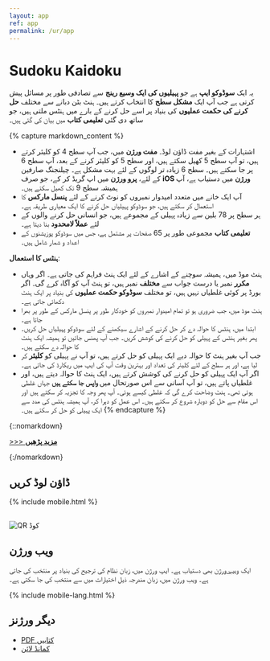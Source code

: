 ```yaml
---
layout: app
ref: app
permalink: /ur/app
---
```

# Sudoku Kaidoku
یہ ایک **سوڈوکو ایپ** ہے جو **پہیلیوں کی ایک وسیع رینج** سے تصادفی طور پر مسائل پیش کرتی ہے جب آپ ایک **مشکل سطح** کا انتخاب کرتے ہیں۔ ہنٹ بٹن دبانے سے مختلف **حل کرنے کی حکمت عملیوں** کی بنیاد پر اسے حل کرنے کے بارے میں ہنٹس ملتی ہیں، جو ساتھ دی گئی **تعلیمی کتاب** میں بیان کی گئی ہیں۔

{% capture markdown_content %}
- اشتہارات کے بغیر مفت ڈاؤن لوڈ۔ **مفت ورژن** میں، جب آپ سطح 4 کو کلیئر کرتے ہیں، تو آپ سطح 5 کھیل سکتے ہیں، اور سطح 5 کو کلیئر کرنے کے بعد، آپ سطح 6 پر جا سکتے ہیں۔ سطح 6 زیادہ تر لوگوں کے لئے بہت مشکل ہے۔ چیلنجنگ صارفین کے لئے، **پرو ورژن** میں اپ گریڈ کر کے، جو صرف **iOS ورژن** میں دستیاب ہے، آپ ہمیشہ سطح 9 تک کھیل سکتے ہیں۔
- آپ ایک خانے میں متعدد امیدوار نمبروں کو نوٹ کرنے کے لئے **پنسل مارکس** کا استعمال کر سکتے ہیں، جو سوڈوکو پہیلیاں حل کرنے کا ایک معیاری طریقہ ہے۔
- ہر سطح پر 78 بلین سے زیادہ پہیلی کے مجموعے ہیں، جو انسانی حل کرنے والوں کے لئے **عملاً لامحدود** بنا دیتا ہے۔
- **تعلیمی کتاب** مجموعی طور پر 65 صفحات پر مشتمل ہے، جس میں سوڈوکو پوزیشنوں کے اعداد و شمار شامل ہیں۔

**ہنٹس کا استعمال**:
- ہنٹ موڈ میں، ہمیشہ سوچنے کے اشارے کے لئے ایک ہنٹ فراہم کی جاتی ہے۔ اگر وہاں **مکرر** نمبر یا درست جواب سے **مختلف** نمبر ہیں، تو ہنٹ آپ کو آگاہ کرے گی۔ اگر بورڈ پر کوئی غلطیاں نہیں ہیں، تو مختلف **سوڈوکو حکمت عملیوں** کی بنیاد پر ایک ہنٹ دکھائی جاتی ہے۔
- ہنٹ موڈ میں، جب ضروری ہو تو تمام امیدوار نمبروں کو خودکار طور پر پنسل مارکس کے طور پر بھرا جاتا ہے۔
- ابتدا میں، ہنٹس کا حوالہ دے کر حل کرنے کے اشارے سیکھنے کے لئے سوڈوکو پہیلیاں حل کریں۔ پھر بغیر ہنٹس کے پہیلی کو حل کرنے کی کوشش کریں۔ جب آپ پھنس جائیں تو ہمیشہ ایک ہنٹ کا حوالہ دے سکتے ہیں۔
- جب آپ بغیر ہنٹ کا حوالہ دیے ایک پہیلی کو حل کرتے ہیں، تو آپ نے پہیلی کو **کلیئر** کر لیا ہے، اور ہر سطح کے لئے کلیئر کی تعداد اور بہترین وقت آپ کی ایپ میں ریکارڈ کی جاتی ہے۔
- اگر آپ ایک پہیلی کو حل کرنے کی کوشش کرتے ہیں، ایک ہنٹ کا حوالہ دیتے ہیں، اور غلطیاں پاتے ہیں، تو آپ آسانی سے اس صورتحال میں **واپس جا سکتے ہیں** جہاں غلطی ہوئی تھی۔ ہنٹ وضاحت کرے گی کہ غلطی کیسے ہوئی۔ آپ پھر وجہ کا تجزیہ کر سکتے ہیں اور اس مقام سے حل کو دوبارہ شروع کر سکتے ہیں۔ اس عمل کو دہرا کر، آپ ہمیشہ ہنٹس کی مدد سے ایک پہیلی کو حل کر سکتے ہیں۔
{% endcapture %}

{::nomarkdown}
<script>
function showMore(btn) {
   var targetId = btn.getAttribute("href").slice(1);
   document.getElementById(targetId).style.display = "block";
   btn.parentNode.style.display = "none";
   return false;
}
</script>
<p><a href="#readmore1" onclick="return showMore(this);">&gt;&gt;&gt; <strong>مزید پڑھیں</strong></a></p>
<div id="readmore1" style="display: none";>
{:/nomarkdown}
{{ markdown_content | markdownify }}
{::nomarkdown}</div>{:/nomarkdown}

## ڈاؤن لوڈ کریں
{% include mobile.html %}
<img src="{{'/img/qr.png' | relative_url}}" alt="QR کوڈ" style="display: block; margin-top: 30px;">

## ویب ورژن
ایک [ویب ورژن](../sudoku/) بھی دستیاب ہے۔ ایپ ورژن میں، زبان نظام کی ترجیح کی بنیاد پر منتخب کی جاتی ہے۔ ویب ورژن میں، زبان مندرجہ ذیل اختیارات میں سے منتخب کی جا سکتی ہے۔

{% include mobile-lang.html %}

## دیگر ورژنز
- [PDF کتابیں](../book)
- [کمانڈ لائن](../)
